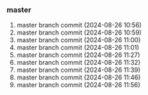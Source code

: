 ### master 

1. master branch commit (2024-08-26 10:56)
2. master branch commit (2024-08-26 10:59)
3. master branch commit (2024-08-26 11:00)
4. master branch commit (2024-08-26 11:01)
5. master branch commit (2024-08-26 11:27)
6. master branch commit (2024-08-26 11:32)
7. master branch commit (2024-08-26 11:39)
8. master branch commit (2024-08-26 11:46)
9. master branch commit (2024-08-26 11:56)